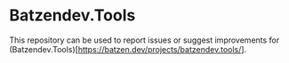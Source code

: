 # Batzendev.Tools

This repository can be used to report issues or suggest improvements for (Batzendev.Tools)[https://batzen.dev/projects/batzendev.tools/].
